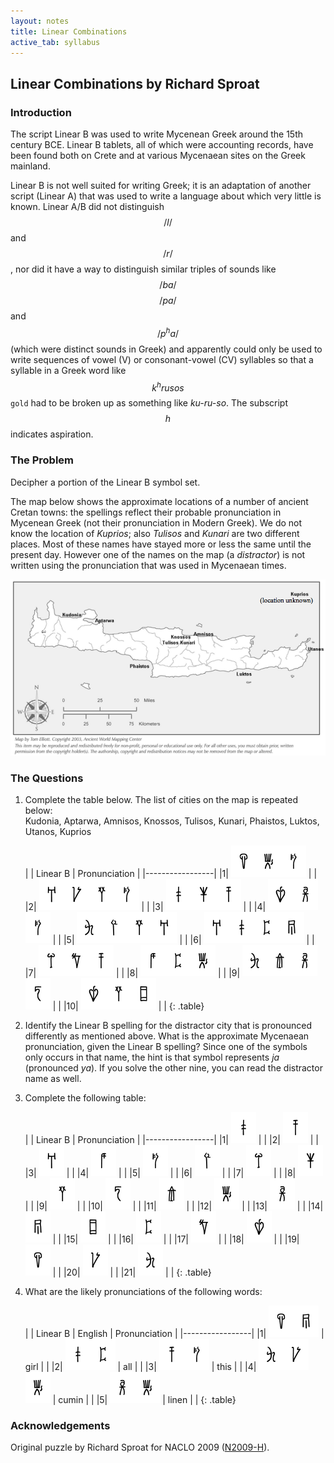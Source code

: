 ```yaml
---
layout: notes
title: Linear Combinations
active_tab: syllabus
---
```


## Linear Combinations <span class="text-muted">by Richard Sproat</span>

### Introduction

The script Linear B was used to write Mycenean Greek around the
15th century BCE. Linear B tablets, all of which were accounting
records, have been found both on Crete and at various Mycenaean
sites on the Greek mainland.

Linear B is not well suited for writing Greek; it is an adaptation
of another script (Linear A) that was used to write a language
about which very little is known. Linear A/B did not distinguish
$$/l/$$ and $$/r/$$, nor did it have a way to distinguish similar
triples of sounds like $$/ba/$$ $$/pa/$$ and $$/p^{h}a/$$ (which
were distinct sounds in Greek) and apparently could only be used
to write sequences of vowel (V) or consonant-vowel (CV) syllables
so that a syllable in a Greek word like $$k^hrusos$$ `gold` had
to be broken up as something like *ku-ru-so*. The subscript
$$h$$ indicates aspiration.

### The Problem

Decipher a portion of the Linear B symbol set.

The map below shows the approximate locations of a number of ancient
Cretan towns: the spellings reflect their probable pronunciation
in Mycenean Greek (not their pronunciation in Modern Greek).  We
do not know the location of *Kuprios*; also *Tulisos* and *Kunari*
are two different places. Most of these names have stayed more or
less the same until the present day. However one of the names on
the map (a _distractor_) is not written using the pronunciation
that was used in Mycenaean times.

![Crete map](../img/crete.png 'Crete map')

### The Questions

1. Complete the table below. The list of cities on the map is repeated below:<br>
    Kudonia, Aptarwa, Amnisos, Knossos, Tulisos, Kunari, Phaistos, Luktos, Utanos, Kuprios

    | | Linear B | Pronunciation | 
    |-----------------|
    |1| ![](../img/linearb070.png)![](../img/linearb052.png)![](../img/linearb012.png)  | |
    |2| ![](../img/linearb008.png)![](../img/linearb073.png)![](../img/linearb030.png)![](../img/linearb012.png)  | |
    |3| ![](../img/linearb003.png)![](../img/linearb028.png)![](../img/linearb005.png)  | |
    |4| ![](../img/linearb069.png)![](../img/linearb053.png)![](../img/linearb012.png)  | |
    |5| ![](../img/linearb081.png)![](../img/linearb014.png)![](../img/linearb030.png)![](../img/linearb008.png)  | |
    |6| ![](../img/linearb008.png)![](../img/linearb003.png)![](../img/linearb059.png)![](../img/linearb054.png)  | |
    |7| ![](../img/linearb026.png)![](../img/linearb067.png)![](../img/linearb005.png)  | |
    |8| ![](../img/linearb010.png)![](../img/linearb059.png)![](../img/linearb052.png)  | |
    |9| ![](../img/linearb081.png)![](../img/linearb039.png)![](../img/linearb053.png)![](../img/linearb036.png)  | |
    |10| ![](../img/linearb069.png)![](../img/linearb030.png)![](../img/linearb057.png)  | |
    {: .table}

2. Identify the Linear B spelling for the distractor city that is
   pronounced differently as mentioned above. What is the approximate
   Mycenaean pronunciation, given the Linear B spelling? Since one of
   the symbols only occurs in that name, the hint is that symbol
   represents *ja* (pronounced *ya*). If you solve the other nine,
   you can read the distractor name as well.

3. Complete the following table:

    | | Linear B | Pronunciation | 
    |-----------------|
    |1| ![](../img/linearb003.png) | |
    |2| ![](../img/linearb005.png) | |
    |3| ![](../img/linearb008.png) | |
    |4| ![](../img/linearb010.png) | |
    |5| ![](../img/linearb012.png) | |
    |6| ![](../img/linearb014.png) | |
    |7| ![](../img/linearb026.png) | |
    |8| ![](../img/linearb028.png) | |
    |9| ![](../img/linearb030.png) | |
    |10| ![](../img/linearb036.png) | |
    |11| ![](../img/linearb039.png) | |
    |12| ![](../img/linearb052.png) | |
    |13| ![](../img/linearb053.png) | |
    |14| ![](../img/linearb054.png) | |
    |15| ![](../img/linearb057.png) | |
    |16| ![](../img/linearb059.png) | |
    |17| ![](../img/linearb067.png) | |
    |18| ![](../img/linearb069.png) | |
    |19| ![](../img/linearb070.png) | |
    |20| ![](../img/linearb073.png) | |
    |21| ![](../img/linearb081.png) | |
    {: .table}

4. What are the likely pronunciations of the following words:

    | | Linear B | English | Pronunciation | 
    |-----------------|
    |1| ![](../img/linearb070.png)![](../img/linearb054.png) | girl | |
    |2| ![](../img/linearb003.png)![](../img/linearb059.png) | all | |
    |3| ![](../img/linearb005.png)![](../img/linearb012.png) | this | |
    |4| ![](../img/linearb081.png)![](../img/linearb073.png)![](../img/linearb052.png) | cumin | |
    |5| ![](../img/linearb053.png)![](../img/linearb052.png) | linen | |
    {: .table}

### Acknowledgements

Original puzzle by Richard Sproat for NACLO 2009 ([N2009-H](http://www.nacloweb.org/resources/problems/2009/N2009-H.pdf)).
